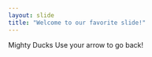 ```yaml
---
layout: slide
title: "Welcome to our favorite slide!"
---
```

Mighty Ducks 
Use your arrow to go back!
